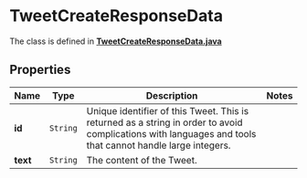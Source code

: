 

# TweetCreateResponseData

The class is defined in **[TweetCreateResponseData.java](../../src/main/java/example/micronaut/model/TweetCreateResponseData.java)**

## Properties

Name | Type | Description | Notes
------------ | ------------- | ------------- | -------------
**id** | `String` | Unique identifier of this Tweet. This is returned as a string in order to avoid complications with languages and tools that cannot handle large integers. | 
**text** | `String` | The content of the Tweet. | 





